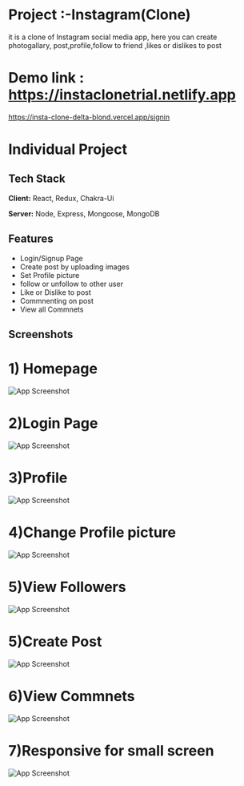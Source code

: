 
# Project :-Instagram(Clone)

it is a clone of Instagram social media app, here you can create photogallary, post,profile,follow to friend ,likes or dislikes to post

# Demo link :  https://instaclonetrial.netlify.app
https://insta-clone-delta-blond.vercel.app/signin

# Individual Project


## Tech Stack

**Client:** React, Redux, Chakra-Ui

**Server:** Node, Express, Mongoose, MongoDB


## Features

- Login/Signup Page
- Create post by uploading images
- Set Profile picture
- follow or unfollow to other user
- Like or Dislike to post
- Commnenting on post
- View all Commnets
 





## Screenshots
# 1) Homepage

![App Screenshot](https://iili.io/HNroucJ.md.png)

# 2)Login Page
![App Screenshot](https://iili.io/HNrzi6F.md.png)

# 3)Profile
![App Screenshot](https://iili.io/HNrxaJj.md.png)

# 4)Change Profile picture
![App Screenshot](https://iili.io/HNrxX0g.md.png)

# 5)View Followers
![App Screenshot](https://iili.io/HNrxp1e.md.png)

# 5)Create Post
![App Screenshot](https://iili.io/HNrz5QI.md.png)

# 6)View Commnets
![App Screenshot](https://iili.io/HNrzEvf.md.png)

# 7)Responsive for small screen
![App Screenshot](https://iili.io/HNrIzP9.md.png)


